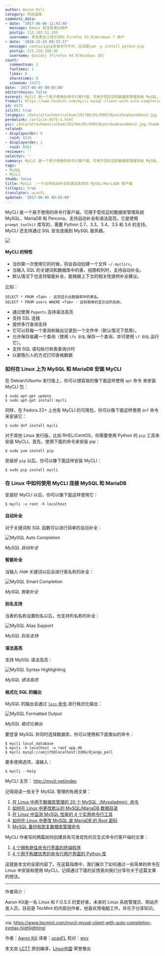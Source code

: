 ```yaml
---
author: Aaron Kili
category: 系统运维
comments_data:
- date: '2017-06-06 11:43:40'
  message: Emacs 有没有类似插件
  postip: 112.102.51.155
  username: 来自黑龙江哈尔滨的 Firefox 53.0|Windows 7 用户
- date: '2018-12-25 09:33:17'
  message: centos上pip安装命令不对，应该是yum -y install python-pip
  postip: 211.139.108.45
  username: davidxj [Firefox 64.0|Windows 10]
count:
  commentnum: 2
  favtimes: 1
  likes: 0
  sharetimes: 0
  viewnum: 14373
date: '2017-06-05 09:05:00'
editorchoice: false
excerpt: MyCLI 是一个易于使用的命令行客户端，可用于受欢迎的数据库管理系统 MySQL、MariaDB 和 Percona，支持自动补全和语法高亮。
fromurl: https://www.tecmint.com/mycli-mysql-client-with-auto-completion-syntax-highlighting/
id: 8575
islctt: true
largepic: /data/attachment/album/201706/05/090536ynnzhoqhaoa8doo2.jpg
permalink: /article-8575-1.html
pic: /data/attachment/album/201706/05/090536ynnzhoqhaoa8doo2.jpg.thumb.jpg
related:
- displayorder: 0
  raid: 8526
- displayorder: 1
  raid: 8561
reviewer: ''
selector: ''
summary: MyCLI 是一个易于使用的命令行客户端，可用于受欢迎的数据库管理系统 MySQL、MariaDB 和 Percona，支持自动补全和语法高亮。
tags:
- MySQL
- MyCLI
thumb: false
title: MyCLI ：一个支持自动补全和语法高亮的 MySQL/MariaDB 客户端
titlepic: true
translator: ucasFL
updated: '2017-06-05 09:05:00'
---
```


MyCLI 是一个易于使用的命令行客户端，可用于受欢迎的数据库管理系统 MySQL、MariaDB 和 Percona，支持自动补全和语法高亮。它是使用 `prompt_toolkit` 库写的，需要 Python 2.7、3.3、3.4、3.5 和 3.6 的支持。MyCLI 还支持通过 SSL 安全连接到 MySQL 服务器。


![](/data/attachment/album/201706/05/090536ynnzhoqhaoa8doo2.jpg)


#### MyCLI 的特性


* 当你第一次使用它的时候，将会自动创建一个文件 `~/.myclirc`。
* 当输入 SQL 的关键词和数据库中的表、视图和列时，支持自动补全。
* 默认情况下也支持智能补全，能根据上下文的相关性提供补全建议。


比如：



```
SELECT * FROM <Tab> - 这将显示出数据库中的表名。
SELECT * FROM users WHERE <Tab> - 这将简单的显示出列名称。

```

* 通过使用 `Pygents` 支持语法高亮
* 支持 SSL 连接
* 提供多行查询支持
* 它可以将每一个查询和输出记录到一个文件中（默认情况下禁用）。
* 允许保存收藏一个查询（使用 `\fs 别名` 保存一个查询，并可使用 `\f 别名` 运行它）。
* 支持 SQL 语句执行和表查询计时
* 以更吸引人的方式打印表格数据


### 如何在 Linux 上为 MySQL 和 MariaDB 安装 MyCLI


在 Debian/Ubuntu 发行版上，你可以很容易的像下面这样使用 `apt` 命令 来安装 MyCLI 包：



```
$ sudo apt-get update
$ sudo apt-get install mycli

```

同样，在 Fedora 22+ 上也有 MyCLI 的可用包，你可以像下面这样使用 `dnf` 命令 来安装它：



```
$ sudo dnf install mycli

```

对于其他 Linux 发行版，比如 RHEL/CentOS，你需要使用 Python 的 `pip` 工具来安装 MyCLI。首先，使用下面的命令来安装 pip：



```
$ sudo yum install pip  

```

安装好 `pip` 以后，你可以像下面这样安装 MyCLI：



```
$ sudo pip install mycli

```

### 在 Linux 中如何使用 MyCLI 连接 MySQL 和 MariaDB


安装好 MyCLI 以后，你可以像下面这样使用它：



```
$ mycli -u root -h localhost 

```

#### 自动补全


对于关键词和 SQL 函数可以进行简单的自动补全：


![MySQL Auto Completion](/data/attachment/album/201706/05/090544uony82y705mnyygy.png)


*MySQL 自动补全*


#### 智能补全


当输入 `FROM` 关键词以后会进行表名称的补全：


![MySQL Smart Completion](/data/attachment/album/201706/05/090544bjqkv56hpdqazy5v.png)


*MySQL 智能补全*


#### 别名支持


当表的名称设置别名以后，也支持列名称的补全：


![MySQL Alias Support](/data/attachment/album/201706/05/090545vyltwalw4acd2aa7.png)


*MySQL 别名支持*


#### 语法高亮


支持 MySQL 语法高亮：


![MySQL Syntax Highlighting](/data/attachment/album/201706/05/090546x8rddx3fgasx4xl4.png)


*MySQL 语法高亮*


#### 格式化 SQL 的输出


MySQL 的输出会通过 [`less` 命令](https://www.tecmint.com/linux-more-command-and-less-command-examples/) 进行格式化输出：


![MySQL Formatted Output](/data/attachment/album/201706/05/090546ysrcf71syd64mzbf.png)


*MySQL 格式化输出*


要登录 MySQL 并同时选择数据库，你可以使用和下面类似的命令：



```
$ mycli local_database
$ mycli -h localhost -u root app_db
$ mycli mysql://amjith@localhost:3306/django_poll

```

更多使用选项，请输入：



```
$ mycli --help

```

MyCLI 主页： <http://mycli.net/index>


记得阅读一些关于 MySQL 管理的有用文章：


1. [在 Linux 中用于数据库管理的 20 个 MySQL（Mysqladmin）命令](https://www.tecmint.com/mysqladmin-commands-for-database-administration-in-linux/)
2. [如何在 Linux 中更改默认的 MySQL/MariaDB 数据目录](https://www.tecmint.com/change-default-mysql-mariadb-data-directory-in-linux/)
3. [在 Linux 中监测 MySQL 性能的 4 个实用命令行工具](https://www.tecmint.com/mysql-performance-monitoring/)
4. [如何在 Linux 中更改 MySQL 或 MariaDB 的 Root 密码](/article-8328-1.html)
5. [MySQL 备份和恢复数据库管理命令](https://www.tecmint.com/mysql-backup-and-restore-commands-for-database-administration/)


MyCLI 作者写的两篇如何创建具有可发现性的交互式命令行客户端的文章：


1. [4 个拥有绝佳命令行界面的终端程序](/article-8526-1.html)
2. [4 个用于构建优秀的命令行用户界面的 Python 库](/article-8561-1.html)


这就是本文的全部内容了。在这篇指南中，我们展示了如何通过一些简单的命令在 Linux 中安装和使用 MyCLI。记得通过下面的反馈表向我们分享你关于这篇文章的想法。




---


作者简介：


Aaron Kili是一名 Linux 和 F.O.S.S 的爱好者，未来的 Linux 系统管理员、网站开发人员，目前是 TecMint 的内容创作者，他喜欢用电脑工作，并乐于分享知识。




---


via: <https://www.tecmint.com/mycli-mysql-client-with-auto-completion-syntax-highlighting/>


作者：[Aaron Kili](https://www.tecmint.com/author/aaronkili/) 译者：[ucasFL](https://github.com/ucasFL) 校对：[wxy](https://github.com/wxy)


本文由 [LCTT](https://github.com/LCTT/TranslateProject) 原创编译，[Linux中国](https://linux.cn/) 荣誉推出